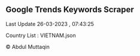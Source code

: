 

## Google Trends Keywords Scraper 
 
Last Update 26-03-2023 , 07:43:25

Country List :
VIETNAM.json



© Abdul Muttaqin 
